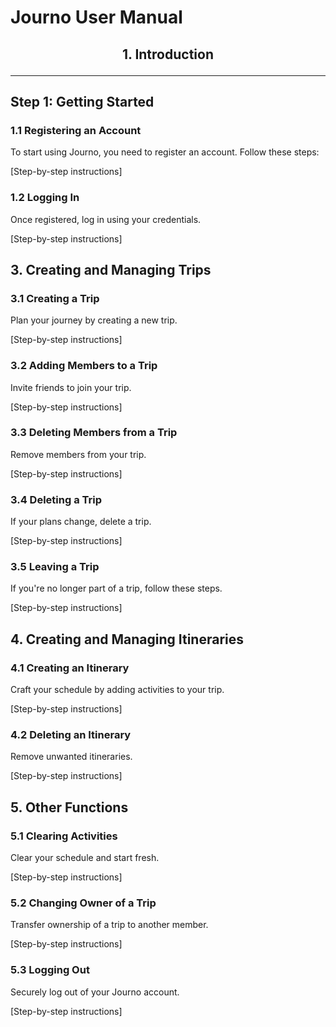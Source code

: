 # Journo User Manual

 ## <p align="center">1. Introduction</p>

---

## Step 1: Getting Started

### 1.1 Registering an Account

To start using Journo, you need to register an account. Follow these steps:

[Step-by-step instructions]

### 1.2 Logging In

Once registered, log in using your credentials.

[Step-by-step instructions]

## 3. Creating and Managing Trips

### 3.1 Creating a Trip

Plan your journey by creating a new trip.

[Step-by-step instructions]

### 3.2 Adding Members to a Trip

Invite friends to join your trip.

[Step-by-step instructions]

### 3.3 Deleting Members from a Trip

Remove members from your trip.

[Step-by-step instructions]

### 3.4 Deleting a Trip

If your plans change, delete a trip.

[Step-by-step instructions]

### 3.5 Leaving a Trip

If you're no longer part of a trip, follow these steps.

[Step-by-step instructions]

## 4. Creating and Managing Itineraries

### 4.1 Creating an Itinerary

Craft your schedule by adding activities to your trip.

[Step-by-step instructions]

### 4.2 Deleting an Itinerary

Remove unwanted itineraries.

[Step-by-step instructions]

## 5. Other Functions

### 5.1 Clearing Activities

Clear your schedule and start fresh.

[Step-by-step instructions]

### 5.2 Changing Owner of a Trip

Transfer ownership of a trip to another member.

[Step-by-step instructions]

### 5.3 Logging Out

Securely log out of your Journo account.

[Step-by-step instructions]
